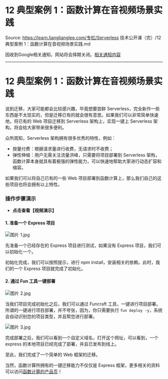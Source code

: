 # 12 典型案例 1：函数计算在音视频场景实践 

Source: https://learn.lianglianglee.com/专栏/Serverless 技术公开课（完）/12 典型案例 1：函数计算在音视频场景实践.md

因收到Google相关通知，网站将会择期关闭。[相关通知内容](https://lumendatabase.org/notices/44265620)

---

# 12 典型案例 1：函数计算在音视频场景实践

说到迁移，大家可能都会比较感兴趣，毕竟想要尝鲜 Serverless，完全新作一些东西是不太现实的，但是迁移已有的就会很有意思。如果我们可以非常简单快速地，将已有的 Web 项目迁移到 Serverless 架构上，实现一键上 Serverless 架构，将会给大家带来很多便利。

众所周知，Serverless 架构拥有很多优秀的特性，例如：

* 按量付费：根据请求量进行收费，无请求时不收费；
* 弹性伸缩：用户无需关注流量洪峰，只需要将项目部署到 Serverless 架构，函数计算本身就具有着极强的弹性能力，可以快速地帮助大家进行动态扩容和缩容。

如果我们可以将自己已有的一些 Web 项目部署到函数计算上，那么我们自己的这些项目也将会拥有以上特性。

### 操作步骤演示

* **点击查看【视频演示】**

#### 1. 准备一个 Express 项目

![图片 1.jpg](assets/2020-09-21-060723.jpg)

先准备一个已经存在的 Express 项目进行测试，如果没有 Express 项目，我们可以初始化一个。

初始化完成，我们可以按照提示，进行 npm install，安装相关的依赖。此时，我们的一个 Express 项目就完成了初始化。

#### 2. 通过 Fun 工具一键部署

![图片 2.jpg](assets/2020-09-21-060724.jpg)

当我们项目完成初始化之后，我们可以通过 Funcraft 工具，一键进行项目部署。所谓的一键进行项目部署，并不夸张，因为，你只需要执行 `fun deploy -y`，系统会自动识别您的项目类型，并且帮您进行部署。

![图片 3.jpg](assets/2020-09-21-060726.jpg)

完成部署之后，我们可以看到一个自定义域名，打开这个网址，可以看到，一个 express 的本地项目已经完成了部署，并且已发布到线上。

至此，我们完成了一个简单的 Web 框架的迁移。

当然，函数计算所拥有的一键迁移能力不仅仅是 Express 框架，更多相关的资料可以访问[函数计算的产品页](https://www.aliyun.com/product/fc)！